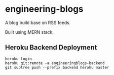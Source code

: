 # engineering-blogs

A blog build base on RSS feeds.

Built using MERN stack.

## Heroku Backend Deployment

```
heroku login
heroku git:remote -a engineeringblogs-backend
git subtree push --prefix backend heroku master
```
